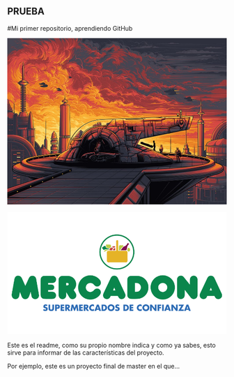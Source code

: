 ## PRUEBA
#Mi primer repositorio, aprendiendo GitHub

![PRUEBA](https://github.com/Fran-Mateos/PRUEBA/blob/main/Star_wars_dan_mumford_2.jpg)

![Mercadona](https://github.com/GiselleGiralte/Mercadona_Project/blob/main/mercadona.png)


Este es el readme, como su propio nombre indica y como ya sabes, esto sirve para informar de las características del proyecto. 

Por ejemplo, este es un proyecto final de master en el que...

